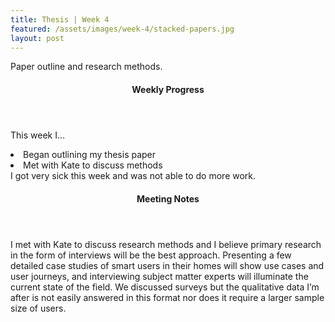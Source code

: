 ```yaml
---
title: Thesis | Week 4
featured: /assets/images/week-4/stacked-papers.jpg
layout: post
---
```


<p>Paper outline and research methods.</p>

<section>
	<header>
		<h4>Weekly Progress</h4>
	</header>
		<p>
			This week I…
				<li>Began outlining my thesis paper</li>
				<li>Met with Kate to discuss methods</li>
			I got very sick this week and was not able to do more work.
		</p>
</section>
<section>
	<header>
		<h4>Meeting Notes</h4>
	</header>
		<p>
			I met with Kate to discuss research methods and I believe primary research in the form of interviews will be the best approach. Presenting a few detailed case studies of smart users in their homes will show use cases and user journeys, and interviewing subject matter experts will illuminate the current state of the field. We discussed surveys but the qualitative data I’m after is not easily answered in this format nor does it require a larger sample size of users. 
		</p>
</section>